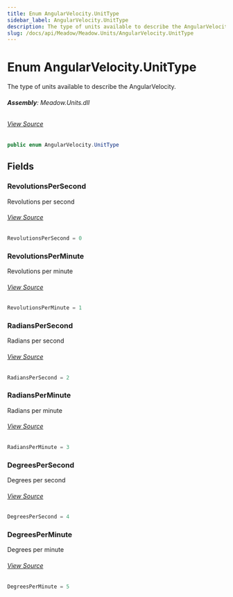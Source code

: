```yaml
---
title: Enum AngularVelocity.UnitType
sidebar_label: AngularVelocity.UnitType
description: The type of units available to describe the AngularVelocity.
slug: /docs/api/Meadow/Meadow.Units/AngularVelocity.UnitType
---
```

# Enum AngularVelocity.UnitType
The type of units available to describe the AngularVelocity.

###### **Assembly**: Meadow.Units.dll
###### [View Source](https://github.com/WildernessLabs/Meadow.Units.git/blob/develop/Source/Meadow.Units/AngularVelocity.cs#L59)
```csharp title="Declaration"
public enum AngularVelocity.UnitType
```
## Fields
### RevolutionsPerSecond
Revolutions per second
###### [View Source](https://github.com/WildernessLabs/Meadow.Units.git/blob/develop/Source/Meadow.Units/AngularVelocity.cs#L64)
```csharp title="Declaration"
RevolutionsPerSecond = 0
```
### RevolutionsPerMinute
Revolutions per minute
###### [View Source](https://github.com/WildernessLabs/Meadow.Units.git/blob/develop/Source/Meadow.Units/AngularVelocity.cs#L68)
```csharp title="Declaration"
RevolutionsPerMinute = 1
```
### RadiansPerSecond
Radians per second
###### [View Source](https://github.com/WildernessLabs/Meadow.Units.git/blob/develop/Source/Meadow.Units/AngularVelocity.cs#L72)
```csharp title="Declaration"
RadiansPerSecond = 2
```
### RadiansPerMinute
Radians per minute
###### [View Source](https://github.com/WildernessLabs/Meadow.Units.git/blob/develop/Source/Meadow.Units/AngularVelocity.cs#L76)
```csharp title="Declaration"
RadiansPerMinute = 3
```
### DegreesPerSecond
Degrees per second
###### [View Source](https://github.com/WildernessLabs/Meadow.Units.git/blob/develop/Source/Meadow.Units/AngularVelocity.cs#L80)
```csharp title="Declaration"
DegreesPerSecond = 4
```
### DegreesPerMinute
Degrees per minute
###### [View Source](https://github.com/WildernessLabs/Meadow.Units.git/blob/develop/Source/Meadow.Units/AngularVelocity.cs#L84)
```csharp title="Declaration"
DegreesPerMinute = 5
```
